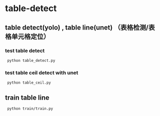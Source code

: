 # table-detect
## table detect(yolo) , table line(unet) （表格检测/表格单元格定位）
###  test table detect   
` 
python table_detect.py
`

###  test table ceil detect with unet    
` 
python table_ceil.py
`

## train table line 

` 
python train/train.py
`


